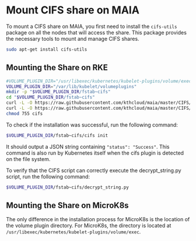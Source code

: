 # Mount CIFS share on MAIA

To mount a CIFS share on MAIA, you first need to install the `cifs-utils` package on all the nodes that will access the share. This package provides the necessary tools to mount and manage CIFS shares.
```bash
sudo apt-get install cifs-utils
```
## Mounting the Share on RKE 

```bash
#VOLUME_PLUGIN_DIR="/usr/libexec/kubernetes/kubelet-plugins/volume/exec"
VOLUME_PLUGIN_DIR="/var/lib/kubelet/volumeplugins"
mkdir -p "$VOLUME_PLUGIN_DIR/fstab~cifs"
cd "$VOLUME_PLUGIN_DIR/fstab~cifs"
curl -L -O https://raw.githubusercontent.com/kthcloud/maia/master/CIFS/cifs
curl -L -O https://raw.githubusercontent.com/kthcloud/maia/master/CIFS/decrypt_string.py
chmod 755 cifs
```

To check if the installation was successful, run the following command:

```bash
$VOLUME_PLUGIN_DIR/fstab~cifs/cifs init
```

It should output a JSON string containing `"status": "Success"`. This command is also run by Kubernetes itself when the cifs plugin is detected on the file system.

To verify that the CIFS script can correctly execute the decrypt_string.py script, run the following command:

```bash
$VOLUME_PLUGIN_DIR/fstab~cifs/decrypt_string.py
```

## Mounting the Share on MicroK8s

The only difference in the installation process for MicroK8s is the location of the volume plugin directory. For MicroK8s, the directory is located at `/usr/libexec/kubernetes/kubelet-plugins/volume/exec`.
